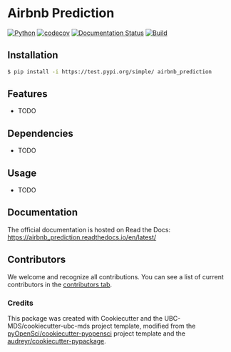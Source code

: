# Airbnb Prediction 

[![Python](https://img.shields.io/badge/python-3.9-blue)]()
[![codecov](https://codecov.io/gh/TomasBeuzen/airbnb_prediction/branch/main/graph/badge.svg)](https://codecov.io/gh/TomasBeuzen/airbnb_prediction)
[![Documentation Status](https://readthedocs.org/projects/airbnb_prediction/badge/?version=latest)](https://airbnb_prediction.readthedocs.io/en/latest/?badge=latest)
[![Build](https://github.com/TomasBeuzen/airbnb_prediction/workflows/build/badge.svg)](https://github.com/TomasBeuzen/airbnb_prediction/actions/workflows/build.yml)


## Installation

```bash
$ pip install -i https://test.pypi.org/simple/ airbnb_prediction
```

## Features

- TODO

## Dependencies

- TODO

## Usage

- TODO

## Documentation

The official documentation is hosted on Read the Docs: https://airbnb_prediction.readthedocs.io/en/latest/

## Contributors

We welcome and recognize all contributions. You can see a list of current contributors in the [contributors tab](https://github.com/TomasBeuzen/airbnb_prediction/graphs/contributors).

### Credits

This package was created with Cookiecutter and the UBC-MDS/cookiecutter-ubc-mds project template, modified from the [pyOpenSci/cookiecutter-pyopensci](https://github.com/pyOpenSci/cookiecutter-pyopensci) project template and the [audreyr/cookiecutter-pypackage](https://github.com/audreyr/cookiecutter-pypackage).
